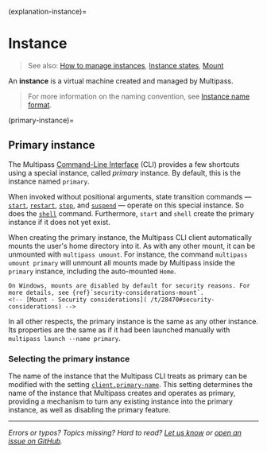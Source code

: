 (explanation-instance)=
# Instance

> See also: [How to manage instances](/how-to-guides/manage-instances/index), [Instance states](/reference/instance-states), [Mount](/explanation/mount)

An **instance** is a virtual machine created and managed by Multipass. 

> For more information on the naming convention, see [Instance name format](/reference/instance-name-format).

(primary-instance)=
## Primary instance

The Multipass [Command-Line Interface](/reference/command-line-interface/index) (CLI) provides a few shortcuts using a special instance, called *primary* instance. By default, this is the instance named `primary`.

When invoked without positional arguments, state transition commands — [`start`](/reference/command-line-interface/start), [`restart`](/reference/command-line-interface/restart), [`stop`](/reference/command-line-interface/stop), and [`suspend`](/reference/command-line-interface/suspend) — operate on this special instance. So does the [`shell`](/reference/command-line-interface/shell) command. Furthermore, `start` and `shell` create the primary instance if it does not yet exist. 

When creating the primary instance, the Multipass CLI client automatically mounts the user's home directory into it. As with any other mount, it can be unmounted with `multipass umount`. For instance, the command `multipass umount primary` will unmount all mounts made by Multipass inside the `primary` instance, including the auto-mounted `Home`. 

```{note}
On Windows, mounts are disabled by default for security reasons. For more details, see {ref}`security-considerations-mount`.
<!-- [Mount - Security considerations]( /t/28470#security-considerations) -->
```

In all other respects, the primary instance is the same as any other instance. Its properties are the same as if it had been launched manually with `multipass launch --name primary`.

### Selecting the primary instance

The name of the instance that the Multipass CLI treats as primary can be modified with the setting [`client.primary-name`](/reference/settings/client-primary-name). This setting determines the name of the instance that Multipass creates and operates as primary, providing a mechanism to turn any existing instance into the primary instance, as well as disabling the primary feature.

---

*Errors or typos? Topics missing? Hard to read? <a href="https://docs.google.com/forms/d/e/1FAIpQLSd0XZDU9sbOCiljceh3rO_rkp6vazy2ZsIWgx4gsvl_Sec4Ig/viewform?usp=pp_url&entry.317501128=https://multipass.run/docs/instance" target="_blank">Let us know</a> or <a href="https://github.com/canonical/multipass/issues/new/choose" target="_blank">open an issue on GitHub</a>.*

